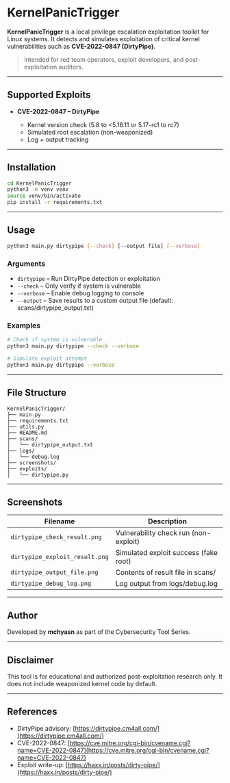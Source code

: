 # KernelPanicTrigger

**KernelPanicTrigger** is a local privilege escalation exploitation toolkit for Linux systems. It detects and simulates exploitation of critical kernel vulnerabilities such as **CVE-2022-0847 (DirtyPipe)**.

> Intended for red team operators, exploit developers, and post-exploitation auditors.

---

## Supported Exploits

* **CVE-2022-0847 – DirtyPipe**

  * Kernel version check (5.8 to <5.16.11 or 5.17-rc1 to rc7)
  * Simulated root escalation (non-weaponized)
  * Log + output tracking

---

## Installation

```bash
cd KernelPanicTrigger
python3 -m venv venv
source venv/bin/activate
pip install -r requirements.txt
```

---

## Usage

```bash
python3 main.py dirtypipe [--check] [--output file] [--verbose]
```

### Arguments

* `dirtypipe` – Run DirtyPipe detection or exploitation
* `--check` – Only verify if system is vulnerable
* `--verbose` – Enable debug logging to console
* `--output` – Save results to a custom output file (default: scans/dirtypipe\_output.txt)

### Examples

```bash
# Check if system is vulnerable
python3 main.py dirtypipe --check --verbose

# Simulate exploit attempt
python3 main.py dirtypipe --verbose
```

---

## File Structure

```
KernelPanicTrigger/
├── main.py
├── requirements.txt
├── utils.py
├── README.md
├── scans/
│   └── dirtypipe_output.txt
├── logs/
│   └── debug.log
├── screenshots/
├── exploits/
│   └── dirtypipe.py
```

---

## Screenshots

| Filename                       | Description                           |
| ------------------------------ | ------------------------------------- |
| `dirtypipe_check_result.png`   | Vulnerability check run (non-exploit) |
| `dirtypipe_exploit_result.png` | Simulated exploit success (fake root) |
| `dirtypipe_output_file.png`    | Contents of result file in scans/     |
| `dirtypipe_debug_log.png`      | Log output from logs/debug.log        |

---

## Author

Developed by **mchyasn** as part of the Cybersecurity Tool Series.

---

## Disclaimer

This tool is for educational and authorized post-exploitation research only. It does not include weaponized kernel code by default.

---

## References

* DirtyPipe advisory: [https://dirtypipe.cm4all.com/](https://dirtypipe.cm4all.com/)
* CVE-2022-0847: [https://cve.mitre.org/cgi-bin/cvename.cgi?name=CVE-2022-0847](https://cve.mitre.org/cgi-bin/cvename.cgi?name=CVE-2022-0847)
* Exploit write-up: [https://haxx.in/posts/dirty-pipe/](https://haxx.in/posts/dirty-pipe/)
